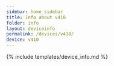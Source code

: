 ```yaml
---
sidebar: home_sidebar
title: Info about v410
folder: info
layout: deviceinfo
permalink: /devices/v410/
device: v410
---
```

{% include templates/device_info.md %}

